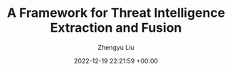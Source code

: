 ---
layout: post
title:  "A Framework for Threat Intelligence Extraction and Fusion"
date:   2022-12-19 22:21:59 +00:00
categories: research
author: "Zhengyu Liu"
authors: "Yongyan Guo, <strong>Zhengyu Liu</strong>, Cheng Huang, Nannan Wang"
venue: "Computer & Security"
pdf: "/assets/TIEF.pdf"
poster: "/"
code: "/"
slides: "/"
---